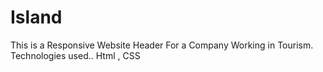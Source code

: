 # Island
This is a Responsive Website Header For a Company Working in Tourism.
Technologies used..
Html , CSS
